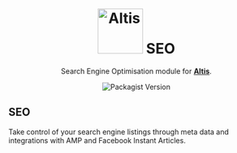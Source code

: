 <h1 align="center"><img src="https://make.hmn.md/altis/Altis-logo.svg" width="89" alt="Altis" /> SEO</h1>

<p align="center">Search Engine Optimisation module for <strong><a href="https://altis-dxp.com/">Altis</a></strong>.</p>

<p align="center"><img alt="Packagist Version" src="https://img.shields.io/packagist/v/altis/seo.svg"></p>

## SEO

Take control of your search engine listings through meta data and integrations with AMP and Facebook Instant Articles.
